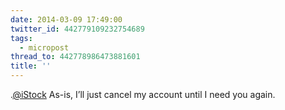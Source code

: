 ```yaml
---
date: 2014-03-09 17:49:00
twitter_id: 442779109232754689
tags:
  - micropost
thread_to: 442778986473881601
title: ''
---
```


.[@iStock](https://twitter.com/iStock) As-is, I’ll just cancel my account until I need you again.
